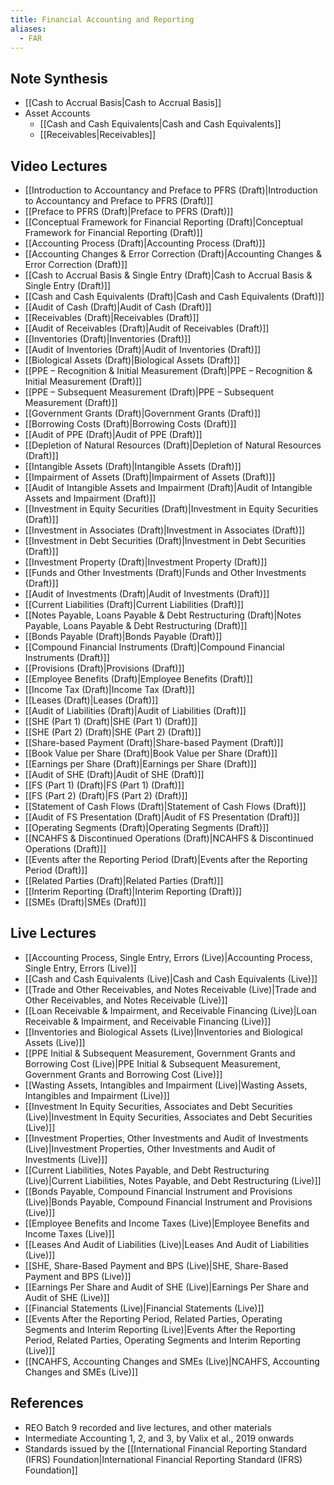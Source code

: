 ```yaml
---
title: Financial Accounting and Reporting
aliases:
  - FAR
---
```

## Note Synthesis
- [[Cash to Accrual Basis|Cash to Accrual Basis]]
- Asset Accounts
	- [[Cash and Cash Equivalents|Cash and Cash Equivalents]]
	- [[Receivables|Receivables]]
## Video Lectures
- [[Introduction to Accountancy and Preface to PFRS (Draft)|Introduction to Accountancy and Preface to PFRS (Draft)]]
- [[Preface to PFRS (Draft)|Preface to PFRS (Draft)]]
- [[Conceptual Framework for Financial Reporting (Draft)|Conceptual Framework for Financial Reporting (Draft)]]
- [[Accounting Process (Draft)|Accounting Process (Draft)]]
- [[Accounting Changes & Error Correction (Draft)|Accounting Changes & Error Correction (Draft)]]
- [[Cash to Accrual Basis & Single Entry (Draft)|Cash to Accrual Basis & Single Entry (Draft)]]
- [[Cash and Cash Equivalents (Draft)|Cash and Cash Equivalents (Draft)]]
- [[Audit of Cash (Draft)|Audit of Cash (Draft)]]
- [[Receivables (Draft)|Receivables (Draft)]]
- [[Audit of Receivables (Draft)|Audit of Receivables (Draft)]]
- [[Inventories (Draft)|Inventories (Draft)]]
- [[Audit of Inventories (Draft)|Audit of Inventories (Draft)]]
- [[Biological Assets (Draft)|Biological Assets (Draft)]]
- [[PPE – Recognition & Initial Measurement (Draft)|PPE – Recognition & Initial Measurement (Draft)]]
- [[PPE – Subsequent Measurement (Draft)|PPE – Subsequent Measurement (Draft)]]
- [[Government Grants (Draft)|Government Grants (Draft)]]
- [[Borrowing Costs (Draft)|Borrowing Costs (Draft)]]
- [[Audit of PPE (Draft)|Audit of PPE (Draft)]]
- [[Depletion of Natural Resources (Draft)|Depletion of Natural Resources (Draft)]]
- [[Intangible Assets (Draft)|Intangible Assets (Draft)]]
- [[Impairment of Assets (Draft)|Impairment of Assets (Draft)]]
- [[Audit of Intangible Assets and Impairment (Draft)|Audit of Intangible Assets and Impairment (Draft)]]
- [[Investment in Equity Securities (Draft)|Investment in Equity Securities (Draft)]]
- [[Investment in Associates (Draft)|Investment in Associates (Draft)]]
- [[Investment in Debt Securities (Draft)|Investment in Debt Securities (Draft)]]
- [[Investment Property (Draft)|Investment Property (Draft)]]
- [[Funds and Other Investments (Draft)|Funds and Other Investments (Draft)]]
- [[Audit of Investments (Draft)|Audit of Investments (Draft)]]
- [[Current Liabilities (Draft)|Current Liabilities (Draft)]]
- [[Notes Payable, Loans Payable & Debt Restructuring (Draft)|Notes Payable, Loans Payable & Debt Restructuring (Draft)]]
- [[Bonds Payable (Draft)|Bonds Payable (Draft)]]
- [[Compound Financial Instruments (Draft)|Compound Financial Instruments (Draft)]]
- [[Provisions (Draft)|Provisions (Draft)]]
- [[Employee Benefits (Draft)|Employee Benefits (Draft)]]
- [[Income Tax (Draft)|Income Tax (Draft)]]
- [[Leases (Draft)|Leases (Draft)]]
- [[Audit of Liabilities (Draft)|Audit of Liabilities (Draft)]]
- [[SHE (Part 1) (Draft)|SHE (Part 1) (Draft)]]
- [[SHE (Part 2) (Draft)|SHE (Part 2) (Draft)]]
- [[Share-based Payment (Draft)|Share-based Payment (Draft)]]
- [[Book Value per Share (Draft)|Book Value per Share (Draft)]]
- [[Earnings per Share (Draft)|Earnings per Share (Draft)]]
- [[Audit of SHE (Draft)|Audit of SHE (Draft)]]
- [[FS (Part 1) (Draft)|FS (Part 1) (Draft)]]
- [[FS (Part 2) (Draft)|FS (Part 2) (Draft)]]
- [[Statement of Cash Flows (Draft)|Statement of Cash Flows (Draft)]]
- [[Audit of FS Presentation (Draft)|Audit of FS Presentation (Draft)]]
- [[Operating Segments (Draft)|Operating Segments (Draft)]]
- [[NCAHFS & Discontinued Operations (Draft)|NCAHFS & Discontinued Operations (Draft)]]
- [[Events after the Reporting Period (Draft)|Events after the Reporting Period (Draft)]]
- [[Related Parties (Draft)|Related Parties (Draft)]]
- [[Interim Reporting (Draft)|Interim Reporting (Draft)]]
- [[SMEs (Draft)|SMEs (Draft)]]
## Live Lectures
- [[Accounting Process, Single Entry, Errors (Live)|Accounting Process, Single Entry, Errors (Live)]]
- [[Cash and Cash Equivalents (Live)|Cash and Cash Equivalents (Live)]]
- [[Trade and Other Receivables, and Notes Receivable (Live)|Trade and Other Receivables, and Notes Receivable (Live)]]
- [[Loan Receivable & Impairment, and Receivable Financing (Live)|Loan Receivable & Impairment, and Receivable Financing (Live)]]
- [[Inventories and Biological Assets (Live)|Inventories and Biological Assets (Live)]]
- [[PPE Initial & Subsequent Measurement, Government Grants and Borrowing Cost (Live)|PPE Initial & Subsequent Measurement, Government Grants and Borrowing Cost (Live)]]
- [[Wasting Assets, Intangibles and Impairment (Live)|Wasting Assets, Intangibles and Impairment (Live)]]
- [[Investment In Equity Securities, Associates and Debt Securities (Live)|Investment In Equity Securities, Associates and Debt Securities (Live)]]
- [[Investment Properties, Other Investments and Audit of Investments (Live)|Investment Properties, Other Investments and Audit of Investments (Live)]]
- [[Current Liabilities, Notes Payable, and Debt Restructuring (Live)|Current Liabilities, Notes Payable, and Debt Restructuring (Live)]]
- [[Bonds Payable, Compound Financial Instrument and Provisions (Live)|Bonds Payable, Compound Financial Instrument and Provisions (Live)]]
- [[Employee Benefits and Income Taxes (Live)|Employee Benefits and Income Taxes (Live)]]
- [[Leases And Audit of Liabilities (Live)|Leases And Audit of Liabilities (Live)]]
- [[SHE, Share-Based Payment and BPS (Live)|SHE, Share-Based Payment and BPS (Live)]]
- [[Earnings Per Share and Audit of SHE (Live)|Earnings Per Share and Audit of SHE (Live)]]
- [[Financial Statements (Live)|Financial Statements (Live)]]
- [[Events After the Reporting Period, Related Parties, Operating Segments and Interim Reporting (Live)|Events After the Reporting Period, Related Parties, Operating Segments and Interim Reporting (Live)]]
- [[NCAHFS, Accounting Changes and SMEs (Live)|NCAHFS, Accounting Changes and SMEs (Live)]]
## References
- REO Batch 9 recorded and live lectures, and other materials
- Intermediate Accounting 1, 2, and 3, by Valix et al., 2019 onwards
- Standards issued by the [[International Financial Reporting Standard (IFRS) Foundation|International Financial Reporting Standard (IFRS) Foundation]]

